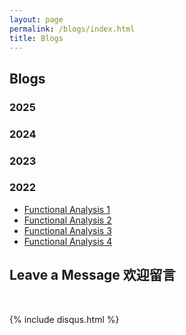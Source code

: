 ```yaml
---
layout: page
permalink: /blogs/index.html
title: Blogs
---
```


## Blogs 

### 2025

### 2024

### 2023

### 2022

- [Functional Analysis 1](https://caihanlin.com/blogs/fa/fa11.13)<br>
- [Functional Analysis 2](https://caihanlin.com/blogs/fa/fa11.15)<br>
- [Functional Analysis 3](https://caihanlin.com/blogs/fa/fa11.22)<br>
- [Functional Analysis 4](https://caihanlin.com/blogs/fa/fa12.4)<br>

## Leave a Message 欢迎留言

<br>

{% include disqus.html %} 

<br>
